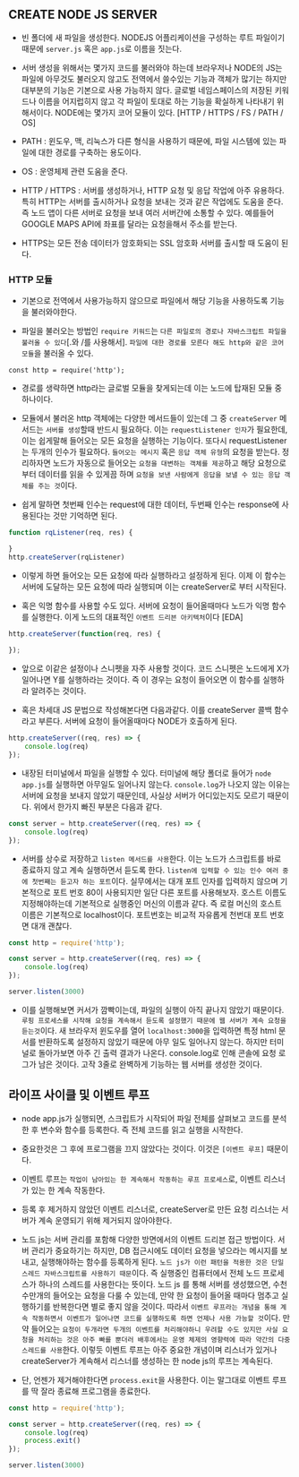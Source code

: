 ## CREATE NODE JS SERVER

- 빈 폴더에 새 파일을 생성한다. NODEJS 어플리케이션을 구성하는 루트 파일이기 때문에 `server.js` 혹은 `app.js`로 이름을 짓는다.

- 서버 생성을 위해서는 몇가지 코드를 불러와야 하는데 브라우저나 NODE의 JS는 파일에 아무것도 불러오지 않고도 전역에서 쓸수있는 기능과 객체가 많기는 하지만 대부분의 기능은 기본으로 사용 가능하지 않다. 글로벌 네임스페이스의 저장된 키워드나 이름을 어지럽히지 않고 각 파일이 토대로 하는 기능을 확실하게 나타내기 위해서이다. NODE에는 몇가지 코어 모듈이 있다. [HTTP / HTTPS / FS / PATH / OS]

- PATH : 윈도우, 맥, 리눅스가 다른 형식을 사용하기 때문에, 파일 시스템에 있는 파일에 대한 경로를 구축하는 용도이다. 

- OS : 운영체제 관련 도움을 준다.

- HTTP / HTTPS : 서버를 생성하거나, HTTP 요청 및 응답 작업에 아주 유용하다. 특히 HTTP는 서버를 출시하거나 요청을 보내는 것과 같은 작업에도 도움을 준다. 즉 노드 앱이 다른 서버로 요청을 보내 여러 서버간에 소통할 수 있다. 예를들어 GOOGLE MAPS API에 좌표를 달라는 요청을해서 주소를 받는다.

- HTTPS는 모든 전송 데이터가 암호화되는 SSL 암호화 서버를 출시할 때 도움이 된다. 


### HTTP 모듈

- 기본으로 전역에서 사용가능하지 않으므로 파일에서 해당 기능을 사용하도록 기능을 불러와야한다. 

- 파일을 불러오는 방법인 `require 키워드`는 `다른 파일로의 경로나 자바스크립트 파일을 불러올 수 있다`[.와 /를 사용해서]. `파일에 대한 경로를 모른다 해도 http와 같은 코어 모듈`을 불러올 수 있다. 

`const http = require('http');`

- 경로를 생략하면 http라는 글로벌 모듈을 찾게되는데 이는 노드에 탑재된 모듈 중 하나이다. 

- 모듈에서 불러온 http 객체에는 다양한 메서드들이 있는데 그 중 `createServer` 메서드는 `서버를 생성`할때 반드시 필요하다. 이는 `requestListener 인자`가 필요한데, 이는 쉽게말해 들어오는 모든 요청을 실행하는 기능이다. 또다시 requestListener는 두개의 인수가 필요하다. `들어오는 메시지` 혹은 `응답 객체 유형`의 요청을 받는다. 정리하자면 노드가 자동으로 들어오는 `요청을 대변하는 객체를 제공`하고 해당 요청으로부터 데이터를 읽을 수 있게끔 하며 `요청을 보낸 사람에게 응답을 보낼 수 있는 응답 객체를 주는 것`이다. 

- 쉽게 말하면 첫번째 인수는 request에 대한 데이터, 두번째 인수는 response에 사용된다는 것만 기억하면 된다.

```js
function rqListener(req, res) {

}
http.createServer(rqListener)
```

- 이렇게 하면 들어오는 모든 요청에 따라 실행하라고 설정하게 된다. 이제 이 함수는 서버에 도달하는 모든 요청에 따라 실행되며 이는 createServer로 부터 시작된다.

- 혹은 익명 함수를 사용할 수도 있다. 서버에 요청이 들어올때마다 노드가 익명 함수를 실행한다. 이게 노드의 대표적인 `이벤트 드리븐 아키텍처`이다 [EDA]

```js
http.createServer(function(req, res) {
    
});
```

- 앞으로 이같은 설정이나 스니펫을 자주 사용할 것이다. 코드 스니펫은 노드에게 X가 일어나면 Y를 실행하라는 것이다. 즉 이 경우는 요청이 들어오면 이 함수를 실행하라 알려주는 것이다.

- 혹은 차세대 JS 문법으로 작성해본다면 다음과같다. 이를 createServer 콜백 함수라고 부른다. 서버에 요청이 들어올때마다 NODE가 호출하게 된다. 

```js
http.createServer((req, res) => {
    console.log(req)
});
```

- 내장된 터미널에서 파일을 실행할 수 있다. 터미널에 해당 폴더로 들어가 `node app.js`를 실행하면 아무일도 일어나지 않는다. `console.log`가 나오지 않는 이유는 서버에 요청을 보내지 않았기 때문인데, 사실상 서버가 어디있는지도 모르기 때문이다. 위에서 한가지 빠진 부분은 다음과 같다. 

```js
const server = http.createServer((req, res) => {
    console.log(req)
});
```

- 서버를 상수로 저장하고 `listen 메서드를 사용`한다. 이는 노드가 스크립트를 바로 종료하지 않고 계속 실행하면서 듣도록 한다. `listen에 입력할 수 있는 인수 여러 중에 첫번째는 듣고자 하는 포트`이다. 실무에서는 대개 포트 인자를 입력하지 않으며 기본적으로 포트 번호 80이 사용되지만 일단 다른 포트를 사용해보자. 호스트 이름도 지정해야하는데 기본적으로 실행중인 머신의 이름과 같다. 즉 로컬 머신의 호스트 이름은 기본적으로 localhost이다. 포트번호는 비교적 자유롭게 천번대 포트 번호면 대개 괜찮다.

```js
const http = require('http');

const server = http.createServer((req, res) => {
    console.log(req)
});

server.listen(3000)
```

- 이를 실행해보면 커서가 깜빡이는데, 파일의 실행이 아직 끝나지 않았기 때문이다. `루핑 프로세스를 시작해 요청을 계속해서 듣도록 설정했기 때문에 웹 서버가 계속 요청을 듣는것`이다. 새 브라우저 윈도우를 열어 `localhost:3000`을 입력하면 특정 html 문서를 반환하도록 설정하지 않았기 때문에 아무 일도 일어나지 않는다. 하지만 터미널로 돌아가보면 아주 긴 출력 결과가 나온다. console.log로 인해 콘솔에 요청 로그가 남은 것이다. 고작 3줄로 완벽하게 기능하는 웹 서버를 생성한 것이다. 

## 라이프 사이클 및 이벤트 루프

- node app.js가 실행되면, 스크립트가 시작되어 파일 전체를 살펴보고 코드를 분석한 후 변수와 함수를 등록한다. 즉 전체 코드를 읽고 실행을 시작한다.

- 중요한것은 그 후에 프로그램을 끄지 않았다는 것이다. 이것은 `[이벤트 루프]` 때문이다.

- 이벤트 루프는 `작업이 남아있는 한 계속해서 작동하는 루프 프로세스`로, 이벤트 리스너가 있는 한 계속 작동한다.

- 등록 후 제거하지 않았던 이벤트 리스너로, createServer로 만든 요청 리스너는 서버가 계속 운영되기 위해 제거되지 않아야한다.

- 노드 js는 서버 관리를 포함해 다양한 방면에서의 이벤트 드리븐 접근 방법이다. 서버 관리가 중요하기는 하지만, DB 접근시에도 데이터 요청을 넣으라는 메시지를 보내고, 실행해야하는 함수를 등록하게 된다. `노드 js가 이런 패턴을 적용한 것은 단일 스레드 자바스크립트를 사용하기 때문`이다. 즉 실행중인 컴퓨터에서 전체 노드 프로세스가 하나의 스레드를 사용한다는 뜻이다. 노드 js 를 통해 서버를 생성했으면, 수천 수만개의 들어오는 요청을 다룰 수 있는데, 만약 한 요청이 들어올 때마다 멈추고 실행하기를 반복한다면 별로 좋지 않을 것이다. 따라서 `이벤트 루프라는 개념을 통해 계속 작동하면서 이벤트가 일어나면 코드를 실행하도록 하면 언제나 사용 가능할 것`이다. 만약 들어오는 `요청이 두개라면 두개의 이벤트를 처리해야하니 우려할 수도 있지만 사실 요청을 처리하는 것은 아주 빠를 뿐더러 배후에서는 운영 체제의 영향력에 따라 약간의 다중 스레드를 사용`한다. 이렇듯 이벤트 루프는 아주 중요한 개념이며 리스너가 있거나 createServer가 계속해서 리스너를 생성하는 한 node js의 루프는 계속된다.

- 단, 언젠가 제거해야한다면 `process.exit`을 사용한다. 이는 말그대로 이벤트 루프를 딱 잘라 종료해 프로그램을 종료한다. 

```js
const http = require('http');

const server = http.createServer((req, res) => {
    console.log(req)
    process.exit()
});

server.listen(3000)
```